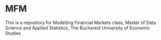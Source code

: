 # MFM
This is a repository for Modelling Financial Markets class, Master of Data Science and Applied Statistics, The Bucharest University of Economic Studies
